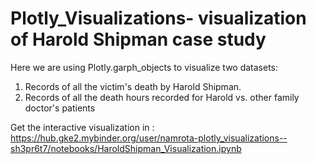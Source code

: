 # Plotly_Visualizations- visualization of Harold Shipman case study
Here we are using Plotly.garph_objects to visualize two datasets:
1) Records of all the victim's death by Harold Shipman.
2) Records of all the death hours recorded for Harold vs. other family doctor's patients

Get the interactive visualization in :
https://hub.gke2.mybinder.org/user/namrota-plotly_visualizations--sh3pr6t7/notebooks/HaroldShipman_Visualization.ipynb

